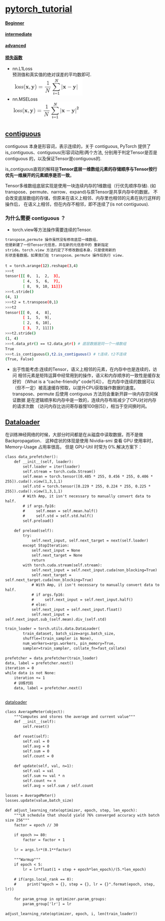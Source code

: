 # [pytorch_tutorial](https://juejin.im/post/5bcd3e00e51d457a203cd9b2)

#### [Beginner](beginner_tutorials)

#### [intermediate](./intermediate_tutorials)

#### [advanced](advanced_tutorials)


#### [损失函数](http://pytorch-cn.readthedocs.io/zh/latest/package_references/torch-nn/#distance-functions)

* nn.L1Loss </br>
预测值和真实值的绝对误差的平均数即可.</br>
![loss](./figs/L1Loss.png)
* nn.MSELoss</br>
![loss](./figs/MSELoss.png)


[contiguous](https://zhuanlan.zhihu.com/p/64551412)
---

contiguous 本身是形容词，表示连续的，关于 contiguous,
PyTorch 提供了is_contiguous、contiguous(形容词动用)两个方法,
分别用于判定Tensor是否是 contiguous 的，以及保证Tensor是contiguous的.

is_contiguous直观的解释是**Tensor底层一维数组元素的存储顺序与Tensor按行优先一维展开的元素顺序是否一致**。

Tensor多维数组底层实现是使用一块连续内存的1维数组（行优先顺序存储).
(如transpose、permute、narrow、expand)与原Tensor是共享内存中的数据，
不会改变底层数组的存储，但原来在语义上相邻、内存里也相邻的元素在执行这样的操作后，
在语义上相邻，但在内存不相邻，即不连续了(is not contiguous).

### 为什么需要 contiguous ？
* torch.view等方法操作需要连续的Tensor.
``` bash
transpose,permute 操作虽然没有修改底层一维数组，
但是新建了一份Tensor元信息，并在新的元信息中的 重新指定 
stride。torch.view 方法约定了不修改数组本身，只是使用新的
形状查看数据。如果我们在 transpose、permute 操作后执行 view.

t = torch.arange(12).reshape(3,4)
>>>t
tensor([[ 0,  1,  2,  3],
        [ 4,  5,  6,  7],
        [ 8,  9, 10, 11]])
>>>t.stride()
(4, 1)
>>>t2 = t.transpose(0,1)
>>>t2
tensor([[ 0,  4,  8],
        [ 1,  5,  9],
        [ 2,  6, 10],
        [ 3,  7, 11]])
>>>t2.stride()
(1, 4)
>>>t.data_ptr() == t2.data_ptr() # 底层数据是同一个一维数组
True
>>>t.is_contiguous(),t2.is_contiguous() # t连续，t2不连续
(True, False)
```
* 出于性能考虑:连续的Tensor，语义上相邻的元素，在内存中也是连续的，访问
相邻元素是矩阵运算中经常用到的操作，语义和内存顺序的一致性是缓存友好的
（What is a “cache-friendly” code?[4]），
在内存中连续的数据可以（但不一定）被高速缓存预取，以提升CPU获取操作数据的速度。
transpose、permute 后使用 contiguous 方法则会重新开辟一块内存空间保证数据
是在逻辑顺序和内存中是一致的，连续内存布局减少了CPU对对内存的请求次数
（访问内存比访问寄存器慢100倍[5]），相当于空间换时间。



[Dataloader](https://zhuanlan.zhihu.com/p/66145913)
----
在训练神经网络的时候，大部分时间都是在从磁盘中读取数据，而不是做 Backpropagation．
这种症状的体现是使用 Nividia-smi 查看 GPU 使用率时，Memory-Usage 占用率很高，
但是 GPU-Util 时常为 0%.解决方案下：
```
class data_prefetcher():
    def __init__(self, loader):
        self.loader = iter(loader)
        self.stream = torch.cuda.Stream()
        self.mean = torch.tensor([0.485 * 255, 0.456 * 255, 0.406 * 255]).cuda().view(1,3,1,1)
        self.std = torch.tensor([0.229 * 255, 0.224 * 255, 0.225 * 255]).cuda().view(1,3,1,1)
        # With Amp, it isn't necessary to manually convert data to half.
        # if args.fp16:
        #     self.mean = self.mean.half()
        #     self.std = self.std.half()
        self.preload()

    def preload(self):
        try:
            self.next_input, self.next_target = next(self.loader)
        except StopIteration:
            self.next_input = None
            self.next_target = None
            return
        with torch.cuda.stream(self.stream):
            self.next_input = self.next_input.cuda(non_blocking=True)
            self.next_target = self.next_target.cuda(non_blocking=True)
            # With Amp, it isn't necessary to manually convert data to half.
            # if args.fp16:
            #     self.next_input = self.next_input.half()
            # else:
            self.next_input = self.next_input.float()
            self.next_input = self.next_input.sub_(self.mean).div_(self.std)
```

```
train_loader = torch.utils.data.DataLoader(
        train_dataset, batch_size=args.batch_size, 
        shuffle=(train_sampler is None),
        num_workers=args.workers, pin_memory=True, 
        sampler=train_sampler, collate_fn=fast_collate)
        
prefetcher = data_prefetcher(train_loader)
data, label = prefetcher.next()
iteration = 0
while data is not None:
    iteration += 1
    # 训练代码
    data, label = prefetcher.next()


```
[dataloader](https://github.com/NVIDIA/apex/blob/f5cd5ae937f168c763985f627bbf850648ea5f3f/examples/imagenet/main_amp.py#L256)

```
class AverageMeter(object):
    """Computes and stores the average and current value"""
    def __init__(self):
        self.reset()

    def reset(self):
        self.val = 0
        self.avg = 0
        self.sum = 0
        self.count = 0

    def update(self, val, n=1):
        self.val = val
        self.sum += val * n
        self.count += n
        self.avg = self.sum / self.count

losses = AverageMeter()
losses.update(value,batch_size)

def adjust_learning_rate(optimizer, epoch, step, len_epoch):
    """LR schedule that should yield 76% converged accuracy with batch size 256"""
    factor = epoch // 30

    if epoch >= 80:
        factor = factor + 1

    lr = args.lr*(0.1**factor)

    """Warmup"""
    if epoch < 5:
        lr = lr*float(1 + step + epoch*len_epoch)/(5.*len_epoch)

    # if(args.local_rank == 0):
    #     print("epoch = {}, step = {}, lr = {}".format(epoch, step, lr))

    for param_group in optimizer.param_groups:
        param_group['lr'] = lr

adjust_learning_rate(optimizer, epoch, i, len(train_loader))
```